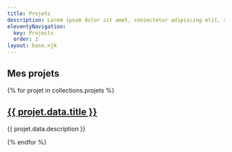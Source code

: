 ```yaml
---
title: Projets
description: Lorem ipsum dolor sit amet, consectetur adipiscing elit, sed do eiusmod tempor incididunt ut labore et dolore magna aliqua.
eleventyNavigation:
  key: Projects
  order: 2
layout: base.njk
---
```


<section>
<h1>Mes projets</h1>
{% for projet in collections.projets %}
  <article>
    <a href="{{projet.url}}"><h2>{{ projet.data.title }}</h2></a>
    <p>{{ projet.data.description  }}</p>
  </article>
{% endfor %}
</section>
